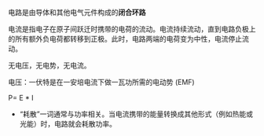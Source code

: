 
电路是由导体和其他电气元件构成的**闭合环路**

电流是指电子在原子间跃迁时携带的电荷的流动。电流持续流动，直到电路负极上的所有额外负电荷都转移到正极。此时，电路两端的电荷变为中性，电流停止流动。

无电压，无电势，无电流。

电压：一伏特是在一安培电流下做一瓦功所需的电动势 (EMF)

P= E * I


- “耗散”一词通常与功率相关。当电流携带的能量转换成其他形式（例如热能或光能）时，电路就会耗散功率。